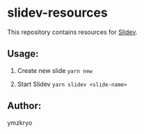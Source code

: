 slidev-resources
================

This repository contains resources for [Slidev](https://sli.dev/).

Usage:
------

1. Create new slide
`yarn new`

2. Start Slidev
`yarn slidev <slide-name>`

Author:
-------
ymzkryo
